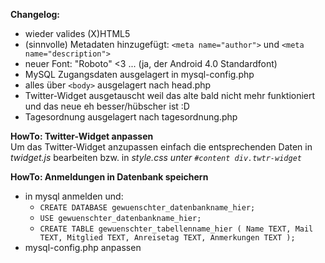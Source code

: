 **Changelog:**
* wieder valides (X)HTML5  
* (sinnvolle) Metadaten hinzugefügt: `<meta name="author">` und `<meta name="description">`  
* neuer Font: "Roboto" <3 ... (ja, der Android 4.0 Standardfont)  
* MySQL Zugangsdaten ausgelagert in mysql-config.php  
* alles über `<body>` ausgelagert nach head.php  
* Twitter-Widget ausgetauscht weil das alte bald nicht mehr funktioniert und das neue eh besser/hübscher ist :D  
* Tagesordnung ausgelagert nach tagesordnung.php  
  
**HowTo: Twitter-Widget anpassen**  
Um das Twitter-Widget anzupassen einfach die entsprechenden Daten in *twidget.js* bearbeiten bzw. in *style.css unter `#content div.twtr-widget`*
  
**HowTo: Anmeldungen in Datenbank speichern**
* in mysql anmelden und:
	* `CREATE DATABASE gewuenschter_datenbankname_hier;`  
	* `USE gewuenschter_datenbankname_hier;`  
	* `CREATE TABLE gewuenschter_tabellenname_hier ( Name TEXT, Mail TEXT, Mitglied TEXT, Anreisetag TEXT, Anmerkungen TEXT );`  
* mysql-config.php anpassen